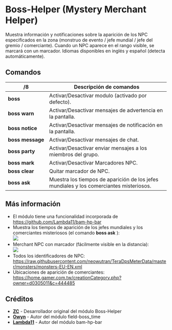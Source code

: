 # Boss-Helper (Mystery Merchant Helper)

Muestra información y notificaciones sobre la aparición de los NPC especificados en la zona (monstruo de evento / jefe mundial / jefe del gremio / comerciante).
Cuando un NPC aparece en el rango visible, se marcará con un marcador. Idiomas disponibles en inglés y español (detecta automáticamente).


## Comandos 
/8 | Descripción de comandos 
--- | --- 
**boss** | Activar/Desactivar modulo (activado por defecto). 
**boss&nbsp;warn** | Activar/Desactivar mensajes de advertencia en la pantalla. 
**boss&nbsp;notice** | Activar/Desactivar mensajes de notificación en la pantalla. 
**boss&nbsp;message** | Activar/Desactivar mensajes de chat. 
**boss&nbsp;party** | Activar/Desactivar enviar mensajes a los miembros del grupo. 
**boss&nbsp;mark** | Activar/Desactivar Marcadores NPC. 
**boss&nbsp;clear** | Quitar marcador de NPC. 
**boss&nbsp;ask** | Muestra los tiempos de aparición de los jefes mundiales y los comerciantes misteriosos. 

## Más información 

* El módulo tiene una funcionalidad incorporada de https://github.com/Lambda11/bam-hp-bar
* Muestra los tiempos de aparición de los jefes mundiales y los comerciantes misteriosos (el comando **boss ask** ):   
  ![](https://i.imgur.com/DgfxH5X.png)
* Merchant NPC con marcador (fácilmente visible en la distancia):   
  ![](https://i.imgur.com/tdIJKJv.png)
* Todos los identificadores de NPC: https://raw.githubusercontent.com/neowutran/TeraDpsMeterData/master/monsters/monsters-EU-EN.xml
* Ubicaciones de aparición de comerciantes: https://home.gamer.com.tw/creationCategory.php?owner=d0305011&c=444485

## Créditos

- **[ZC](https://github.com/tera-mod)** - Desarrollador original del módulo Boss-Helper
- **[Owyn](https://github.com/Owyn)** - Autor del módulo field-boss_time
- **[Lambda11](https://github.com/Lambda11)** - Autor del módulo bam-hp-bar
